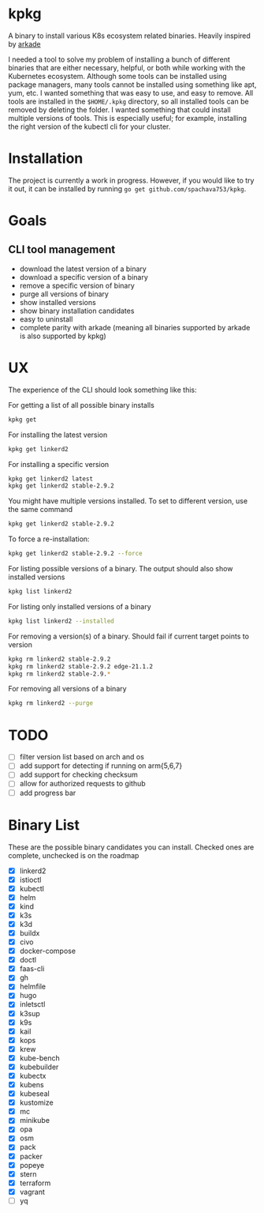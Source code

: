 # kpkg

A binary to install various K8s ecosystem related binaries. Heavily inspired
by [arkade](https://github.com/alexellis/arkade)

I needed a tool to solve my problem of installing a bunch of different binaries that are either necessary, helpful, or
both while working with the Kubernetes ecosystem. Although some tools can be installed using package managers, many
tools cannot be installed using something like apt, yum, etc. I wanted something that was easy to use, and easy to
remove. All tools are installed in the `$HOME/.kpkg` directory, so all installed tools can be removed by deleting the
folder. I wanted something that could install multiple versions of tools. This is especially useful; for example,
installing the right version of the kubectl cli for your cluster.

# Installation

The project is currently a work in progress. However, if you would like to try it out, it can be installed by
running `go get github.com/spachava753/kpkg`.

# Goals

## CLI tool management

- download the latest version of a binary
- download a specific version of a binary
- remove a specific version of binary
- purge all versions of binary
- show installed versions
- show binary installation candidates
- easy to uninstall
- complete parity with arkade (meaning all binaries supported by arkade is also supported by kpkg)

# UX

The experience of the CLI should look something like this:

For getting a list of all possible binary installs

```bash
kpkg get
```

For installing the latest version

```bash
kpkg get linkerd2
```

For installing a specific version

```bash
kpkg get linkerd2 latest
kpkg get linkerd2 stable-2.9.2
```

You might have multiple versions installed. To set to different version, use the same command

```bash
kpkg get linkerd2 stable-2.9.2
```

To force a re-installation:

```bash
kpkg get linkerd2 stable-2.9.2 --force
```

For listing possible versions of a binary. The output should also show installed versions

```bash
kpkg list linkerd2
```

For listing only installed versions of a binary

```bash
kpkg list linkerd2 --installed
```

For removing a version(s) of a binary. Should fail if current target points to version

```bash
kpkg rm linkerd2 stable-2.9.2
kpkg rm linkerd2 stable-2.9.2 edge-21.1.2
kpkg rm linkerd2 stable-2.9.*
```

For removing all versions of a binary

```bash
kpkg rm linkerd2 --purge
```

# TODO

- [ ] filter version list based on arch and os
- [ ] add support for detecting if running on arm{5,6,7}
- [ ] add support for checking checksum
- [ ] allow for authorized requests to github
- [ ] add progress bar

# Binary List

These are the possible binary candidates you can install. Checked ones are complete, unchecked is on the roadmap

- [x] linkerd2
- [x] istioctl
- [x] kubectl
- [x] helm
- [x] kind
- [x] k3s
- [x] k3d
- [x] buildx
- [x] civo
- [x] docker-compose
- [x] doctl
- [x] faas-cli
- [x] gh
- [x] helmfile
- [x] hugo
- [x] inletsctl
- [x] k3sup
- [x] k9s
- [x] kail
- [x] kops
- [x] krew
- [x] kube-bench
- [x] kubebuilder
- [x] kubectx
- [x] kubens
- [x] kubeseal
- [x] kustomize
- [x] mc
- [x] minikube
- [x] opa
- [x] osm
- [x] pack
- [x] packer
- [x] popeye
- [x] stern
- [x] terraform
- [x] vagrant
- [ ] yq